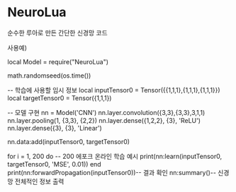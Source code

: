 # NeuroLua
순수한 루아로 만든 간단한 신경망 코드

사용예)

local Model = require("NeuroLua")

math.randomseed(os.time())

-- 학습에 사용할 임시 정보
local inputTensor0 = Tensor({{1,1,1},{1,1,1},{1,1,1}})
local targetTensor0 = Tensor({1,1,1})

-- 모델 구현
nn = Model('CNN')
nn.layer.convolution({3,3},{3,3},3,1,1)
nn.layer.pooling(1, {3,3}, {2,2})
nn.layer.dense({1,2,2}, {3}, 'ReLU')
nn.layer.dense({3}, {3}, 'Linear')

nn.data:add(inputTensor0, targetTensor0)

for i = 1, 200 do -- 200 에포크 온라인 학습 예시
    print(nn:learn(inputTensor0, targetTensor0, 'MSE', 0.01))
end
print(nn:forwardPropagation(inputTensor0))-- 결과 확인
nn:summary()-- 신경망 전체적인 정보 출력
